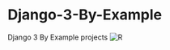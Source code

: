 # Django-3-By-Example
Django 3 By Example projects
![R](https://user-images.githubusercontent.com/88796613/179515549-45d8136d-50a9-4f39-83d7-21b5f034eca0.jpg)
